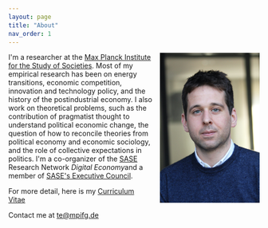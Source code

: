 ```yaml
---
layout: page
title: "About"
nav_order: 1
---
```


<img src="/about/about_files/tergen.jpg" alt="drawing" width="200" ALIGN="right" style="padding-left: 15px"/>

I'm a researcher at the [Max Planck Institute for the Study of Societies](https://www.mpifg.de). Most of my empirical research has been on energy transitions, economic competition, innovation and technology policy, and the history of the postindustrial economy. I also work on theoretical problems, such as the contribution of pragmatist thought to understand political economic change, the question of how to reconcile theories from political economy and economic sociology, and the role of collective expectations in politics. I'm a co-organizer of the [SASE](https://sase.org) Research Network *Digital Economy*and a member of [SASE's Executive Council](https://sase.org/about/leadership/).

For more detail, here is my [Curriculum Vitae](/about/about_files/vita.pdf)

Contact me at [te@mpifg.de](mailto:te@mpifg.de)
